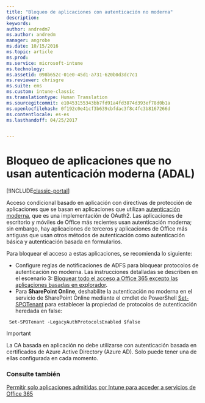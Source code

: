 ```yaml
---
title: "Bloqueo de aplicaciones con autenticación no moderna"
description: 
keywords: 
author: andredm7
ms.author: andredm
manager: angrobe
ms.date: 10/15/2016
ms.topic: article
ms.prod: 
ms.service: microsoft-intune
ms.technology: 
ms.assetid: 098b652c-01e0-45d1-a731-620b0d3dc7c1
ms.reviewer: chrisgre
ms.suite: ems
ms.custom: intune-classic
ms.translationtype: Human Translation
ms.sourcegitcommit: e10453155343bb7fd91a4fd3874d393ef78d0b1a
ms.openlocfilehash: 0f192c0e41cf3b639cbfdac3f8c4fc3b8167266d
ms.contentlocale: es-es
ms.lasthandoff: 04/25/2017


---
```


# <a name="block-apps-that-do-not-use-modern-authentication-adal"></a>Bloqueo de aplicaciones que no usan autenticación moderna (ADAL)

[!INCLUDE[classic-portal](../includes/classic-portal.md)]

Acceso condicional basado en aplicación con directivas de protección de aplicaciones que se basan en aplicaciones que utilizan [autenticación moderna](https://support.office.com/article/Using-Office-365-modern-authentication-with-Office-clients-776c0036-66fd-41cb-8928-5495c0f9168a), que es una implementación de OAuth2. Las aplicaciones de escritorio y móviles de Office más recientes usan autenticación moderna; sin embargo, hay aplicaciones de terceros y aplicaciones de Office más antiguas que usan otros métodos de autenticación como autenticación básica y autenticación basada en formularios.

Para bloquear el acceso a estas aplicaciones, se recomienda lo siguiente:

* Configure reglas de notificaciones de ADFS para bloquear protocolos de autenticación no moderna. Las instrucciones detalladas se describen en el escenario 3: [Bloquear todo el acceso a Office 365 excepto las aplicaciones basadas en explorador](https://technet.microsoft.com/library/dn592182.aspx).
* Para **SharePoint Online**, deshabilite la autenticación no moderna en el servicio de SharePoint Online mediante el cmdlet de PowerShell [Set-SPOTenant](https://technet.microsoft.com/library/fp161390.aspx) para establecer la propiedad de protocolos de autenticación heredada en false:

```
 Set-SPOTenant -LegacyAuthProtocolsEnabled $false

```


>[!IMPORTANT]
>La CA basada en aplicación no debe utilizarse con autenticación basada en certificados de Azure Active Directory (Azure AD). Solo puede tener una de ellas configurada en cada momento.

### <a name="see-also"></a>Consulte también
[Permitir solo aplicaciones admitidas por Intune para acceder a servicios de Office 365](allow-policy-managed-apps-access-to-o365.md)

